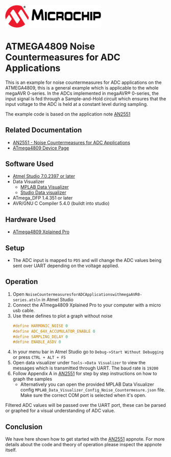 <a href="https://www.microchip.com" rel="nofollow"><img src="images/microchip.png" alt="MCHP" width="300"/></a>

# ATMEGA4809 Noise Countermeasures for ADC Applications

This is an example for noise countermeasures for ADC applications on the ATMEGA4809, this is a general example which is applicable to the whole megaAVR 0-series. In the ADCs implemented in megaAVR® 0-series, the input signal is fed through a Sample-and-Hold circuit which ensures that the input voltage to the ADC is held at a constant level during sampling.

The example code is based on the application note [AN2551](#Related-Documentation)
## Related Documentation

- [AN2551 -  Noise Countermeasures for ADC Applications ](https://www.microchip.com/wwwAppNotes/AppNotes.aspx?appnote=en600674)
- [ATmega4809 Device Page](https://www.microchip.com/wwwproducts/en/ATMEGA4809)

## Software Used

- [Atmel Studio 7.0.2397 or later](https://www.microchip.com/mplab/avr-support/atmel-studio-7)
- Data Visualizer
    - [MPLAB Data Visualizer](https://gallery.microchip.com/packages/MPLAB-Data-Visualizer-Standalone(Windows)/)
    - [Studio Data visualizer](https://www.microchip.com/mplab/avr-support/data-visualizer)
- ATmega_DFP 1.4.351 or later
- AVR/GNU C Compiler 5.4.0 (buildt into studio)

## Hardware Used

- [ATmega4809 Xplained Pro](https://www.microchip.com/developmenttools/ProductDetails/ATMEGA4809-XPRO)

## Setup

* The ADC input is mapped to `PD5` and will change the ADC values being sent over UART depending on the voltage applied.

## Operation

1. Open `NoiseCountermeasuresforADCApplicationswithmegaAVR0-series.atsln` in Atmel Studio
2. Connect the ATmega4809 Xplained Pro to your computer with a micro usb cable.
3. Use these defines to plot a graph without noise
    ```c
    #define HARMONIC_NOISE 0
    #define ADC_64X_ACCUMULATOR_ENABLE 0
    #define SAMPLING_DELAY 0
    #define ENABLE_ASDV 0 
    ```
4. In your menu bar in Atmel Studio go to `Debug->Start Without Debugging` or press `CTRL + ALT + F5`
5. Open data visualizer under `Tools->Data Visualizer` to view the messages which is transmitted through UART. The baud rate is `19200`
7. Follow Appendix A in [AN2551](#Related-Documentation) for step by step instructions on how to graph the samples
    * Alternatively you can open the provided MPLAB Data Visualizer config `MPLAB_Data_Visualizer_Config_Noise_Countermesure.json` file. Make sure the correct COM port is selected when it's open.

Filtered ADC values will be passed over the UART port, these can be parsed or graphed for a visual understanding of ADC value.

## Conclusion

We have here shown how to get started with the [AN2551](#Related-Documentation) appnote. For more details about the code and theory of operation please inspect the appnote itself.